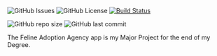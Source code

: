 ![GitHub Issues](https://img.shields.io/github/issues/Pasarus/FelineAdoptionAgencyMajorProject?style=flat-square)
![GitHub License](https://img.shields.io/github/license/Pasarus/FelineAdoptionAgencyMajorProject?style=flat-square)
[![Build Status](https://app.bitrise.io/app/bb27aba9fb1b6066/status.svg?token=dLorlLSMl07gk1Aso4saPA)](https://app.bitrise.io/app/bb27aba9fb1b6066)

![GitHub repo size](https://img.shields.io/github/repo-size/Pasarus/FelineAdoptionAgencyMajorProject?style=flat-square)
![GitHub last commit](https://img.shields.io/github/last-commit/Pasarus/FelineAdoptionAgencyMajorProject?style=flat-square)

The Feline Adoption Agency app is my Major Project for the end of my Degree.

